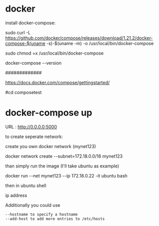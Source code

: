 # docker

install docker-compose:

 sudo curl -L https://github.com/docker/compose/releases/download/1.21.2/docker-compose-$(uname -s)-$(uname -m) -o /usr/local/bin/docker-compose
 
 sudo chmod +x /usr/local/bin/docker-compose
 
 docker-compose --version
 
 #############

https://docs.docker.com/compose/gettingstarted/

#cd composetest
# docker-compose up

URL :  http://0.0.0.0:5000



to create seperate network:

create you own docker network (mynet123)

docker network create --subnet=172.18.0.0/16 mynet123

than simply run the image (I'll take ubuntu as example)

docker run --net mynet123 --ip 172.18.0.22 -it ubuntu bash

then in ubuntu shell

ip address

Additionally you could use

    --hostname to specify a hostname
    --add-host to add more entries to /etc/hosts
